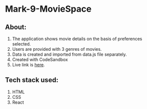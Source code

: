 # Mark-9-MovieSpace
## About: 
1. The application shows movie details on the basis of preferences selected.
2. Users are provided with 3 genres of movies.
3. Data is created and imported from data.js file separately.
4. Created with CodeSandbox
5. Live link is [here](https://codesandbox.io/s/github/mayank0801/Mark-9-MovieSpace).

## Tech stack used:
1. HTML
2. CSS
3. React

